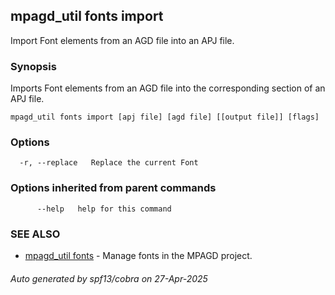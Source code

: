## mpagd_util fonts import

Import Font elements from an AGD file into an APJ file.

### Synopsis

Imports Font elements from an AGD file into the corresponding section of an APJ file.

```
mpagd_util fonts import [apj file] [agd file] [[output file]] [flags]
```

### Options

```
  -r, --replace   Replace the current Font
```

### Options inherited from parent commands

```
      --help   help for this command
```

### SEE ALSO

* [mpagd_util fonts](mpagd_util_fonts.md)	 - Manage fonts in the MPAGD project.

###### Auto generated by spf13/cobra on 27-Apr-2025
